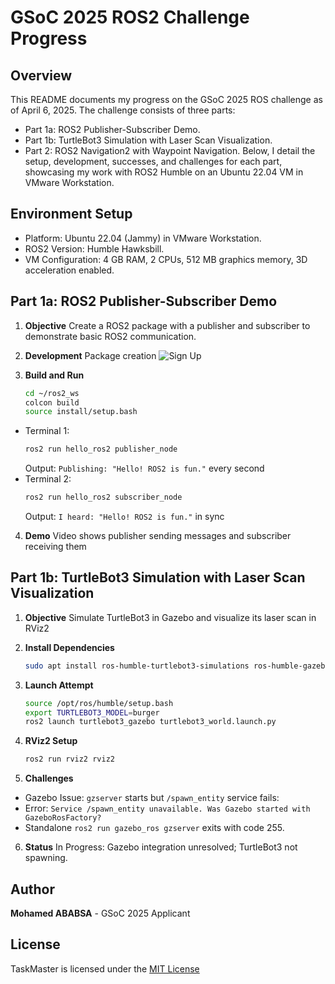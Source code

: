 # GSoC 2025 ROS2 Challenge Progress

## Overview
This README documents my progress on the GSoC 2025 ROS challenge as of April 6, 2025. The challenge consists of three parts:
- Part 1a: ROS2 Publisher-Subscriber Demo.
- Part 1b: TurtleBot3 Simulation with Laser Scan Visualization.
- Part 2: ROS2 Navigation2 with Waypoint Navigation.
Below, I detail the setup, development, successes, and challenges for each part, showcasing my work with ROS2 Humble on an Ubuntu 22.04 VM in VMware Workstation.

## Environment Setup
- Platform: Ubuntu 22.04 (Jammy) in VMware Workstation.
- ROS2 Version: Humble Hawksbill.
- VM Configuration: 4 GB RAM, 2 CPUs, 512 MB graphics memory, 3D acceleration enabled.

## Part 1a: ROS2 Publisher-Subscriber Demo
1. **Objective**
Create a ROS2 package with a publisher and subscriber to demonstrate basic ROS2 communication.

2. **Development**
Package creation ![Sign Up](screenshots/scr1.png)

3. **Build and Run**
   ```bash
   cd ~/ros2_ws
   colcon build
   source install/setup.bash
   ```
- Terminal 1:
  ```bash
  ros2 run hello_ros2 publisher_node
  ```
  Output: `Publishing: "Hello! ROS2 is fun."` every second
- Terminal 2:
  ```bash
  ros2 run hello_ros2 subscriber_node
  ```
  Output: `I heard: "Hello! ROS2 is fun."` in sync

4. **Demo**
   Video shows publisher sending messages and subscriber receiving them

## Part 1b: TurtleBot3 Simulation with Laser Scan Visualization
1. **Objective**
Simulate TurtleBot3 in Gazebo and visualize its laser scan in RViz2

2. **Install Dependencies**
   ```bash
   sudo apt install ros-humble-turtlebot3-simulations ros-humble-gazebo-ros-pkgs -y
   ```

3. **Launch Attempt**
   ```bash
   source /opt/ros/humble/setup.bash
   export TURTLEBOT3_MODEL=burger
   ros2 launch turtlebot3_gazebo turtlebot3_world.launch.py
   ```

4. **RViz2 Setup**
   ```bash
   ros2 run rviz2 rviz2
   ```

5. **Challenges**
- Gazebo Issue: `gzserver` starts but `/spawn_entity` service fails:
- Error: `Service /spawn_entity unavailable. Was Gazebo started with GazeboRosFactory?`
- Standalone `ros2 run gazebo_ros gzserver` exits with code 255.

6. **Status**
In Progress: Gazebo integration unresolved; TurtleBot3 not spawning.

## Author
**Mohamed ABABSA** - GSoC 2025 Applicant

## License
TaskMaster is licensed under the [MIT License](LICENSE)

